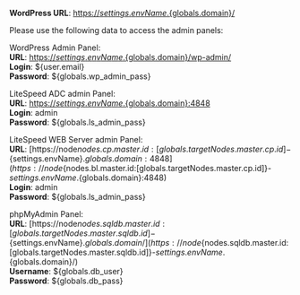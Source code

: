 **WordPress URL**: [https://${settings.envName}.${globals.domain}/](https://${settings.envName}.${globals.domain}/)

Please use the following data to access the admin panels:

WordPress Admin Panel:  
**URL**: [https://${settings.envName}.${globals.domain}/wp-admin/](https://${settings.envName}.${globals.domain}/wp-admin/)  
**Login**: ${user.email}  
**Password**: ${globals.wp_admin_pass}  

LiteSpeed ADC admin Panel:   
**URL**: [https://${settings.envName}.${globals.domain}:4848](https://${settings.envName}.${globals.domain}:4848)  
**Login**: admin  
**Password**: ${globals.ls_admin_pass}  

LiteSpeed WEB Server admin Panel:   
**URL**: [https://node${nodes.cp.master.id:[globals.targetNodes.master.cp.id]}-${settings.envName}.${globals.domain}:4848](https://node${nodes.bl.master.id:[globals.targetNodes.master.cp.id]}-${settings.envName}.${globals.domain}:4848)  
**Login**: admin  
**Password**: ${globals.ls_admin_pass}  

phpMyAdmin Panel:   
**URL**: [https://node${nodes.sqldb.master.id:[globals.targetNodes.master.sqldb.id]}-${settings.envName}.${globals.domain}/](https://node${nodes.sqldb.master.id:[globals.targetNodes.master.sqldb.id]}-${settings.envName}.${globals.domain}/)  
**Username**: ${globals.db_user}    
**Password**: ${globals.db_pass}  
